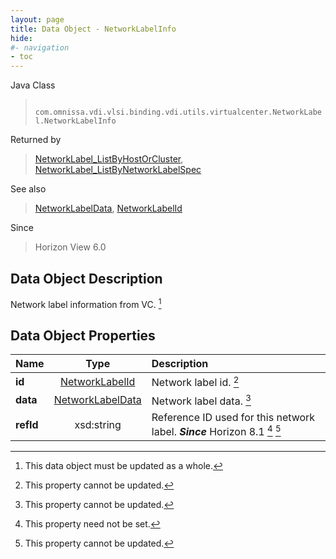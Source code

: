 ```yaml
---
layout: page
title: Data Object - NetworkLabelInfo
hide:
#- navigation
- toc
---
```






Java Class
> ` com.omnissa.vdi.vlsi.binding.vdi.utils.virtualcenter.NetworkLabel.NetworkLabelInfo`

Returned by
> [NetworkLabel_ListByHostOrCluster](vdi.utils.virtualcenter.NetworkLabel.md#listByHostOrCluster), [NetworkLabel_ListByNetworkLabelSpec](vdi.utils.virtualcenter.NetworkLabel.md#listByNetworkLabelSpec)

See also
> [NetworkLabelData](vdi.utils.virtualcenter.NetworkLabel.NetworkLabelData.md), [NetworkLabelId](vdi.entity.NetworkLabelId.md)

Since
> Horizon View 6.0


## Data Object Description

Network label information from VC.
 [^167]



## Data Object Properties

 Name | Type | Description
:---|:---:|:---
**id**| [NetworkLabelId](vdi.entity.NetworkLabelId.md)|  Network label id. [^2]
**data**| [NetworkLabelData](vdi.utils.virtualcenter.NetworkLabel.NetworkLabelData.md)|  Network label data. [^2]
**refId**|  xsd:string|  Reference ID used for this network label.  **_Since_** Horizon 8.1 [^1] [^2]


 


[^1]: This property need not be set.
[^2]: This property cannot be updated.
[^167]: This data object must be updated as a whole.